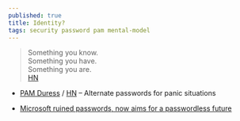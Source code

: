 ```yaml
---
published: true
title: Identity?
tags: security password pam mental-model
---
```

> Something you know.   
> Something you have.  
> Something you are.  
> [HN](https://news.ycombinator.com/item?id=28720644)

- [	PAM Duress](https://github.com/nuvious/pam-duress) / [HN](https://news.ycombinator.com/item?id=28267975) – Alternate passwords for panic situations

- [Microsoft ruined passwords, now aims for a passwordless future](https://news.ycombinator.com/item?id=28598894)